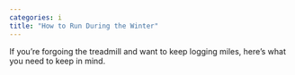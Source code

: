 ```yaml
---
categories: i
title: "How to Run During the Winter"
---
```

If you’re forgoing the treadmill and want to keep logging miles, here’s what you need to keep in mind.